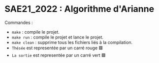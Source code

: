 # SAE21_2022 : Algorithme d'Arianne

Commandes :
- `make` : compile le projet.
- `make run` : compile le projet et lance le projet.
- `make clean` : supprime tous les fichiers liés à la compilation.
- `Thésée` est representée par un carré rouge 🟥
- `La sortie` est representée par un carré vert 🟩